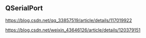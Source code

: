 ## QSerialPort
https://blog.csdn.net/qq_33857519/article/details/117019922

https://blog.csdn.net/weixin_43646126/article/details/120379151
